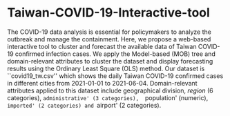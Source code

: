# Taiwan-COVID-19-Interactive-tool
The COVID-19 data analysis is essential for policymakers to analyze the outbreak and manage the containment. Here, we propose a web-based interactive tool to cluster and forecast the available data of Taiwan COVID-19 confirmed infection cases. We apply the Model-based (MOB) tree and domain-relevant attributes to cluster the dataset and display forecasting results using the Ordinary Least Square (OLS) method. 
Our dataset is ``covid19_tw.csv'' which shows the daily Taiwan COVID-19 confirmed cases in different cities from 2021-01-01 to 2021-06-04. Domain-relevant attributes applied to this dataset include geographical division, _region_ (6 categories), `administrative' (3 categories),  `population' (numeric), `imported' (2 categories) and `airport' (2 categories). 
